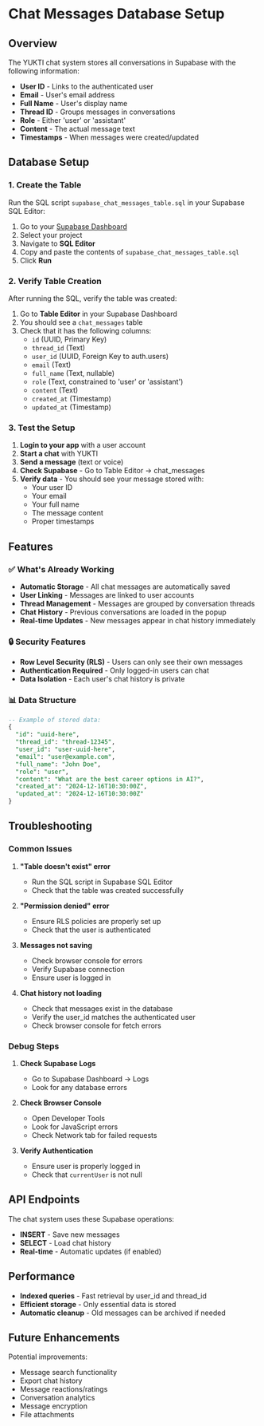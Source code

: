 # Chat Messages Database Setup

## Overview

The YUKTI chat system stores all conversations in Supabase with the following information:
- **User ID** - Links to the authenticated user
- **Email** - User's email address
- **Full Name** - User's display name
- **Thread ID** - Groups messages in conversations
- **Role** - Either 'user' or 'assistant'
- **Content** - The actual message text
- **Timestamps** - When messages were created/updated

## Database Setup

### 1. Create the Table

Run the SQL script `supabase_chat_messages_table.sql` in your Supabase SQL Editor:

1. Go to your [Supabase Dashboard](https://supabase.com/dashboard)
2. Select your project
3. Navigate to **SQL Editor**
4. Copy and paste the contents of `supabase_chat_messages_table.sql`
5. Click **Run**

### 2. Verify Table Creation

After running the SQL, verify the table was created:

1. Go to **Table Editor** in your Supabase Dashboard
2. You should see a `chat_messages` table
3. Check that it has the following columns:
   - `id` (UUID, Primary Key)
   - `thread_id` (Text)
   - `user_id` (UUID, Foreign Key to auth.users)
   - `email` (Text)
   - `full_name` (Text, nullable)
   - `role` (Text, constrained to 'user' or 'assistant')
   - `content` (Text)
   - `created_at` (Timestamp)
   - `updated_at` (Timestamp)

### 3. Test the Setup

1. **Login to your app** with a user account
2. **Start a chat** with YUKTI
3. **Send a message** (text or voice)
4. **Check Supabase** - Go to Table Editor → chat_messages
5. **Verify data** - You should see your message stored with:
   - Your user ID
   - Your email
   - Your full name
   - The message content
   - Proper timestamps

## Features

### ✅ What's Already Working

- **Automatic Storage** - All chat messages are automatically saved
- **User Linking** - Messages are linked to user accounts
- **Thread Management** - Messages are grouped by conversation threads
- **Chat History** - Previous conversations are loaded in the popup
- **Real-time Updates** - New messages appear in chat history immediately

### 🔒 Security Features

- **Row Level Security (RLS)** - Users can only see their own messages
- **Authentication Required** - Only logged-in users can chat
- **Data Isolation** - Each user's chat history is private

### 📊 Data Structure

```sql
-- Example of stored data:
{
  "id": "uuid-here",
  "thread_id": "thread-12345",
  "user_id": "user-uuid-here",
  "email": "user@example.com",
  "full_name": "John Doe",
  "role": "user",
  "content": "What are the best career options in AI?",
  "created_at": "2024-12-16T10:30:00Z",
  "updated_at": "2024-12-16T10:30:00Z"
}
```

## Troubleshooting

### Common Issues

1. **"Table doesn't exist" error**
   - Run the SQL script in Supabase SQL Editor
   - Check that the table was created successfully

2. **"Permission denied" error**
   - Ensure RLS policies are properly set up
   - Check that the user is authenticated

3. **Messages not saving**
   - Check browser console for errors
   - Verify Supabase connection
   - Ensure user is logged in

4. **Chat history not loading**
   - Check that messages exist in the database
   - Verify the user_id matches the authenticated user
   - Check browser console for fetch errors

### Debug Steps

1. **Check Supabase Logs**
   - Go to Supabase Dashboard → Logs
   - Look for any database errors

2. **Check Browser Console**
   - Open Developer Tools
   - Look for JavaScript errors
   - Check Network tab for failed requests

3. **Verify Authentication**
   - Ensure user is properly logged in
   - Check that `currentUser` is not null

## API Endpoints

The chat system uses these Supabase operations:

- **INSERT** - Save new messages
- **SELECT** - Load chat history
- **Real-time** - Automatic updates (if enabled)

## Performance

- **Indexed queries** - Fast retrieval by user_id and thread_id
- **Efficient storage** - Only essential data is stored
- **Automatic cleanup** - Old messages can be archived if needed

## Future Enhancements

Potential improvements:
- Message search functionality
- Export chat history
- Message reactions/ratings
- Conversation analytics
- Message encryption
- File attachments
